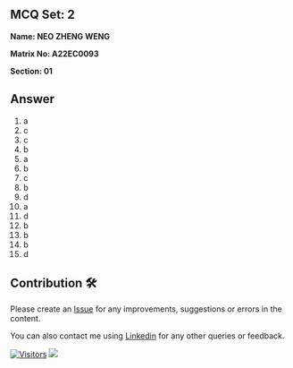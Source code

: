 ## MCQ Set: 2

**Name: NEO ZHENG WENG**

**Matrix No: A22EC0093**

**Section: 01**

## Answer
1. a
2. c
3. c
4. b
5. a
6. b
7. c
8. b
9. d
10. a
11. d
12. b
13. b
14. b
15. d
    
## Contribution 🛠️
Please create an [Issue](https://github.com/drshahizan/learn-php/issues) for any improvements, suggestions or errors in the content.

You can also contact me using [Linkedin](https://www.linkedin.com/in/drshahizan/) for any other queries or feedback.

[![Visitors](https://api.visitorbadge.io/api/visitors?path=https%3A%2F%2Fgithub.com%2Fdrshahizan&labelColor=%23697689&countColor=%23555555&style=plastic)](https://visitorbadge.io/status?path=https%3A%2F%2Fgithub.com%2Fdrshahizan)
![](https://hit.yhype.me/github/profile?user_id=81284918)
